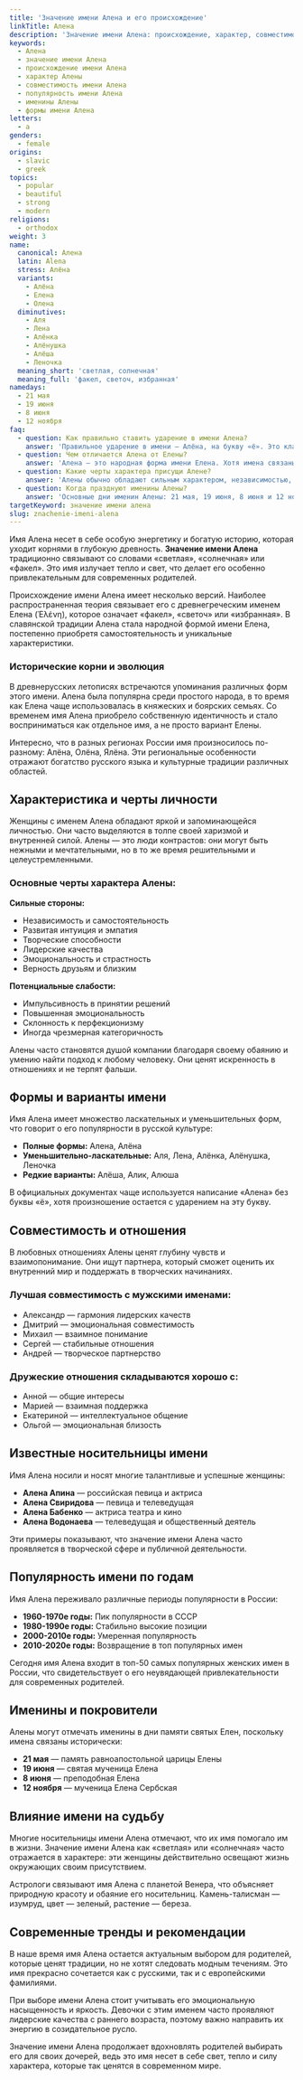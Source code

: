 ```yaml
---
title: 'Значение имени Алена и его происхождение'
linkTitle: Алена
description: 'Значение имени Алена: происхождение, характер, совместимость и популярность. Узнайте все о женском имени Алена — от древних корней до современных трендов.'
keywords:
  - Алена
  - значение имени Алена
  - происхождение имени Алена
  - характер Алены
  - совместимость имени Алена
  - популярность имени Алена
  - именины Алены
  - формы имени Алена
letters:
  - a
genders:
  - female
origins:
  - slavic
  - greek
topics:
  - popular
  - beautiful
  - strong
  - modern
religions:
  - orthodox
weight: 3
name:
  canonical: Алена
  latin: Alena
  stress: Алёна
  variants:
    - Алёна
    - Елена
    - Олена
  diminutives:
    - Аля
    - Лена
    - Алёнка
    - Алёнушка
    - Алёша
    - Леночка
  meaning_short: 'светлая, солнечная'
  meaning_full: 'факел, светоч, избранная'
namedays:
  - 21 мая
  - 19 июня
  - 8 июня
  - 12 ноября
faq:
  - question: Как правильно ставить ударение в имени Алена?
    answer: 'Правильное ударение в имени — Алёна, на букву «ё». Это классический вариант произношения.'
  - question: Чем отличается Алена от Елены?
    answer: 'Алена — это народная форма имени Елена. Хотя имена связаны исторически, сейчас они воспринимаются как самостоятельные имена с разными характеристиками.'
  - question: Какие черты характера присущи Алене?
    answer: 'Алены обычно обладают сильным характером, независимостью, творческими способностями и развитой интуицией. Они целеустремленные и эмоциональные натуры.'
  - question: Когда празднуют именины Алены?
    answer: 'Основные дни именин Алены: 21 мая, 19 июня, 8 июня и 12 ноября по православному календарю.'
targetKeyword: значение имени алена
slug: znachenie-imeni-alena
---
```


Имя Алена несет в себе особую энергетику и богатую историю, которая уходит корнями в глубокую древность. **Значение имени Алена** традиционно связывают со словами «светлая», «солнечная» или «факел». Это имя излучает тепло и свет, что делает его особенно привлекательным для современных родителей.

Происхождение имени Алена имеет несколько версий. Наиболее распространенная теория связывает его с древнегреческим именем Елена (Ἑλένη), которое означает «факел», «светоч» или «избранная». В славянской традиции Алена стала народной формой имени Елена, постепенно приобретя самостоятельность и уникальные характеристики.

### Исторические корни и эволюция

В древнерусских летописях встречаются упоминания различных форм этого имени. Алена была популярна среди простого народа, в то время как Елена чаще использовалась в княжеских и боярских семьях. Со временем имя Алена приобрело собственную идентичность и стало восприниматься как отдельное имя, а не просто вариант Елены.

Интересно, что в разных регионах России имя произносилось по-разному: Алёна, Олёна, Ялёна. Эти региональные особенности отражают богатство русского языка и культурные традиции различных областей.

## Характеристика и черты личности

Женщины с именем Алена обладают яркой и запоминающейся личностью. Они часто выделяются в толпе своей харизмой и внутренней силой. Алены — это люди контрастов: они могут быть нежными и мечтательными, но в то же время решительными и целеустремленными.

### Основные черты характера Алены:

**Сильные стороны:**

- Независимость и самостоятельность
- Развитая интуиция и эмпатия
- Творческие способности
- Лидерские качества
- Эмоциональность и страстность
- Верность друзьям и близким

**Потенциальные слабости:**

- Импульсивность в принятии решений
- Повышенная эмоциональность
- Склонность к перфекционизму
- Иногда чрезмерная категоричность

Алены часто становятся душой компании благодаря своему обаянию и умению найти подход к любому человеку. Они ценят искренность в отношениях и не терпят фальши.

## Формы и варианты имени

Имя Алена имеет множество ласкательных и уменьшительных форм, что говорит о его популярности в русской культуре:

- **Полные формы:** Алена, Алёна
- **Уменьшительно-ласкательные:** Аля, Лена, Алёнка, Алёнушка, Леночка
- **Редкие варианты:** Алёша, Алик, Алюша

В официальных документах чаще используется написание «Алена» без буквы «ё», хотя произношение остается с ударением на эту букву.

## Совместимость и отношения

В любовных отношениях Алены ценят глубину чувств и взаимопонимание. Они ищут партнера, который сможет оценить их внутренний мир и поддержать в творческих начинаниях.

### Лучшая совместимость с мужскими именами:

- Александр — гармония лидерских качеств
- Дмитрий — эмоциональная совместимость
- Михаил — взаимное понимание
- Сергей — стабильные отношения
- Андрей — творческое партнерство

### Дружеские отношения складываются хорошо с:

- Анной — общие интересы
- Марией — взаимная поддержка
- Екатериной — интеллектуальное общение
- Ольгой — эмоциональная близость

## Известные носительницы имени

Имя Алена носили и носят многие талантливые и успешные женщины:

- **Алена Апина** — российская певица и актриса
- **Алена Свиридова** — певица и телеведущая
- **Алена Бабенко** — актриса театра и кино
- **Алена Водонаева** — телеведущая и общественный деятель

Эти примеры показывают, что значение имени Алена часто проявляется в творческой сфере и публичной деятельности.

## Популярность имени по годам

Имя Алена переживало различные периоды популярности в России:

- **1960-1970е годы:** Пик популярности в СССР
- **1980-1990е годы:** Стабильно высокие позиции
- **2000-2010е годы:** Умеренная популярность
- **2010-2020е годы:** Возвращение в топ популярных имен

Сегодня имя Алена входит в топ-50 самых популярных женских имен в России, что свидетельствует о его неувядающей привлекательности для современных родителей.

## Именины и покровители

Алены могут отмечать именины в дни памяти святых Елен, поскольку имена связаны исторически:

- **21 мая** — память равноапостольной царицы Елены
- **19 июня** — святая мученица Елена
- **8 июня** — преподобная Елена
- **12 ноября** — мученица Елена Сербская

## Влияние имени на судьбу

Многие носительницы имени Алена отмечают, что их имя помогало им в жизни. Значение имени Алена как «светлая» или «солнечная» часто отражается в характере: эти женщины действительно освещают жизнь окружающих своим присутствием.

Астрологи связывают имя Алена с планетой Венера, что объясняет природную красоту и обаяние его носительниц. Камень-талисман — изумруд, цвет — зеленый, растение — береза.

## Современные тренды и рекомендации

В наше время имя Алена остается актуальным выбором для родителей, которые ценят традиции, но не хотят следовать модным течениям. Это имя прекрасно сочетается как с русскими, так и с европейскими фамилиями.

При выборе имени Алена стоит учитывать его эмоциональную насыщенность и яркость. Девочки с этим именем часто проявляют лидерские качества с раннего возраста, поэтому важно направить их энергию в созидательное русло.

Значение имени Алена продолжает вдохновлять родителей выбирать его для своих дочерей, ведь это имя несет в себе свет, тепло и силу характера, которые так ценятся в современном мире.
